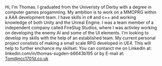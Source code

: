 <!---
Banzooki/Banzooki is a ✨ special ✨ repository because its `README.md` (this file) appears on your GitHub profile.
You can click the Preview link to take a look at your changes.
--->
Hi, I'm Thomas. I graduated from the Univeristy of Derby with a degree in computer games progamming. My ambition is to work on a MMOPRG within a AAA development team.
I have skills in c# and c++ and working knowledge of both Unity and the Unreal Engine. I was a team member of a independent company called FireSlug Studios, where I was activley working on developing the enemy AI and some of the UI elements. I'm looking to develop my skills with the help of an established team.
My current personal project constists of making a small scale RPG developed in UE4. This will help to further enchance my skillset.
You can contanct me on LinkedIn at: linkedin.com/in/thomas-sugden-b6643b195 or by E-mail at: Tom@ncc1701d.co.uk
